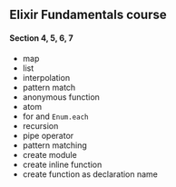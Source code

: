 ## Elixir Fundamentals course


#### Section 4, 5, 6, 7

* map
* list
* interpolation
* pattern match
* anonymous function
* atom
* for and `Enum.each`
* recursion
* pipe operator
* pattern matching
* create module
* create inline function
* create function as declaration name

